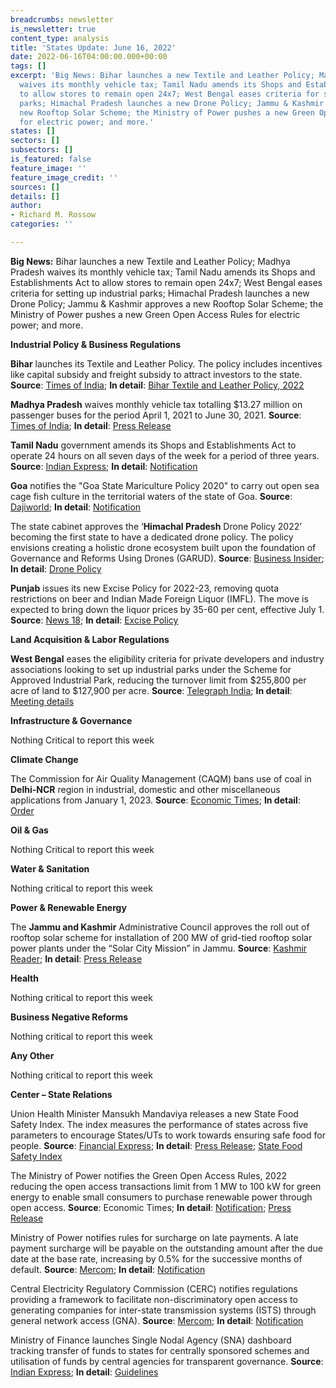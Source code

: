 ```yaml
---
breadcrumbs: newsletter
is_newsletter: true
content_type: analysis
title: 'States Update: June 16, 2022'
date: 2022-06-16T04:00:00.000+00:00
tags: []
excerpt: 'Big News: Bihar launches a new Textile and Leather Policy; Madhya Pradesh
  waives its monthly vehicle tax; Tamil Nadu amends its Shops and Establishments Act
  to allow stores to remain open 24x7; West Bengal eases criteria for setting up industrial
  parks; Himachal Pradesh launches a new Drone Policy; Jammu & Kashmir approves a
  new Rooftop Solar Scheme; the Ministry of Power pushes a new Green Open Access Rules
  for electric power; and more.'
states: []
sectors: []
subsectors: []
is_featured: false
feature_image: ''
feature_image_credit: ''
sources: []
details: []
author:
- Richard M. Rossow
categories: ''

---
```

**Big News:** Bihar launches a new Textile and Leather Policy; Madhya Pradesh waives its monthly vehicle tax; Tamil Nadu amends its Shops and Establishments Act to allow stores to remain open 24x7; West Bengal eases criteria for setting up industrial parks; Himachal Pradesh launches a new Drone Policy; Jammu & Kashmir approves a new Rooftop Solar Scheme; the Ministry of Power pushes a new Green Open Access Rules for electric power; and more.

**Industrial Policy & Business Regulations**

**Bihar** launches its Textile and Leather Policy. The policy includes incentives like capital subsidy and freight subsidy to attract investors to the state. **Source**: [Times of India](https://timesofindia.indiatimes.com/city/patna/bihar-cm-nitish-kumar-launches-textile-leather-policy-to-attract-investors/articleshow/92093154.cms); **In detail**: [Bihar Textile and Leather Policy, 2022](http://www.udyogmitrabihar.in/docs/policies/Bihar-Textile-Leather-Policy-2022-English-7June22.pdf#new_tab)

**Madhya Pradesh** waives monthly vehicle tax totalling $13.27 million on passenger buses for the period April 1, 2021 to June 30, 2021. **Source**: [Times of India](https://timesofindia.indiatimes.com/city/bhopal/madhya-pradesh-waives-off-3-months-tax-on-passenger-buses/articleshow/92069670.cms); **In detail**: [Press Release](https://www.mpinfo.org/Home/CabinetDetails?newsid=220607S2&fontname=FontEnglish&LocID=32&pubdate=06/07/2022)

**Tamil Nadu** government amends its Shops and Establishments Act to operate 24 hours on all seven days of the week for a period of three years. **Source**: [Indian Express](https://indianexpress.com/article/cities/chennai/tamil-nadu-covid-curbs-lifted-commercial-establishment-shops-7960212/); **In detail**: [Notification](http://www.stationeryprinting.tn.gov.in/extraordinary/2022/317_Ex_II_2.pdf)

**Goa** notifies the "Goa State Mariculture Policy 2020" to carry out open sea cage fish culture in the territorial waters of the state of Goa. **Source**: [Dajiworld](https://www.daijiworld.com/news/newsDisplay?newsID=967290); **In detail**: [Notification](https://www.goa.gov.in/wp-content/uploads/2022/06/Govt-Notifies-Goa-State-Mariculture-Policy.pdf)

The state cabinet approves the ‘**Himachal Pradesh** Drone Policy 2022’ becoming the first state to have a dedicated drone policy. The policy envisions creating a holistic drone ecosystem built upon the foundation of Governance and Reforms Using Drones (GARUD). **Source**: [Business Insider](https://www.businessinsider.in/policy/news/himachal-pradesh-becomes-the-first-indian-state-to-approve-a-policy-for-drones/articleshow/92060107.cms); **In detail**: [Drone Policy](http://rajpatrahimachal.nic.in/OPENFILE1.aspx?ID=%2055/GAZETTE/2022-13/06/2022%20&etype=SPECIAL)

**Punjab** issues its new Excise Policy for 2022-23, removing quota restrictions on beer and Indian Made Foreign Liquor (IMFL). The move is expected to bring down the liquor prices by 35-60 per cent, effective July 1. **Source**: [News 18](https://www.news18.com/news/business/liquor-prices-in-punjab-may-drop-by-up-to-60-after-new-excise-policy-know-details-5338069.html); **In detail**: [Excise Policy](https://excise.punjab.gov.in/CommonUser/Portal_New_Portal_Acts_Rules_Cirular.aspx?type=0)

**Land Acquisition & Labor Regulations**

**West Bengal** eases the eligibility criteria for private developers and industry associations looking to set up industrial parks under the Scheme for Approved Industrial Park, reducing the turnover limit from $255,800 per acre of land to $127,900 per acre. **Source**: [Telegraph India](https://www.telegraphindia.com/business/bengal-government-eases-industrial-park-rules/cid/1868892); **In detail**: [Meeting details](http://www.myenterprisewb.in/home/download/akhuWUtBM1NHb2QxekVPYW9nV2RldVhSMXJHUW1zbUNDdHlkNks5TlBQQXRPQ3g3eHdwbHV0bG45U0tuWHRUN2RXNGV1QjM4RnVlY1ovMTArWmlnMnVoUGZRaHU1cUpHWEJ2WFdZbVlBR2dGbndiYTQxNFo5K0NyQVBtVzg5cGU)

**Infrastructure & Governance**

Nothing Critical to report this week

**Climate Change**

The Commission for Air Quality Management (CAQM) bans use of coal in **Delhi-NCR** region in industrial, domestic and other miscellaneous applications from January 1, 2023. **Source**: [Economic Times](https://energy.economictimes.indiatimes.com/news/coal/air-quality-panel-bans-use-of-coal-in-delhi-ncr-from-next-year/92078638); **In detail**: [Order](https://caqm.nic.in/WriteReadData/RTF/Dir.No.64-dt-02.06.20223e8419cb-1289-42f7-b64d-1cff8c83f10a.pdf)

**Oil & Gas**

Nothing Critical to report this week

**Water & Sanitation**

Nothing critical to report this week

**Power & Renewable Energy**

The **Jammu and Kashmir** Administrative Council approves the roll out of rooftop solar scheme for installation of 200 MW of grid-tied rooftop solar power plants under the “Solar City Mission” in Jammu. **Source**: [Kashmir Reader](https://kashmirreader.com/2022/06/12/ac-approves-roll-out-of-rooftop-solar-scheme-in-jammu-and-kashmir/); **In detail**: [Press Release](http://www.jkdirinf.in/NewsDescription.aspx?ID=88602)

**Health**

Nothing critical to report this week

**Business Negative Reforms**

Nothing critical to report this week

**Any Other**

Nothing critical to report this week

**Center – State Relations**

Union Health Minister Mansukh Mandaviya releases a new State Food Safety Index. The index measures the performance of states across five parameters to encourage States/UTs to work towards ensuring safe food for people. **Source**: [Financial Express](https://www.financialexpress.com/lifestyle/mansukh-mandaviya-state-food-safety-index-fssai/2552433/); **In detail**: [Press Release](https://pib.gov.in/PressReleasePage.aspx?PRID=1831794); [State Food Safety Index](https://www.fssai.gov.in/upload/uploadfiles/files/Report_SFSI_06_06_2022.pdf)

The Ministry of Power notifies the Green Open Access Rules, 2022 reducing the open access transactions limit from 1 MW to 100 kW for green energy to enable small consumers to purchase renewable power through open access. **Source**: Economic Times; **In detail**: [Notification](https://egazette.nic.in/WriteReadData/2022/236345.pdf); [Press Release](https://pib.gov.in/Pressreleaseshare.aspx?PRID=1831832)

Ministry of Power notifies rules for surcharge on late payments. A late payment surcharge will be payable on the outstanding amount after the due date at the base rate, increasing by 0.5% for the successive months of default. **Source**: [Mercom](https://mercomindia.com/discoms-allowed-clear-dues-generators-48-installments/); **In detail**: [Notification](https://egazette.nic.in/WriteReadData/2022/236266.pdf)

Central Electricity Regulatory Commission (CERC) notifies regulations providing a framework to facilitate non-discriminatory open access to generating companies for inter-state transmission systems (ISTS) through general network access (GNA). **Source**: [Mercom](https://mercomindia.com/cerc-connectivity-general-network-access-regulations/); **In detail**: [Notification](https://cercind.gov.in/regulations/175-Notification.pdf)

Ministry of Finance launches Single Nodal Agency (SNA) dashboard tracking transfer of funds to states for centrally sponsored schemes and utilisation of funds by central agencies for transparent governance. **Source**: [Indian Express](https://indianexpress.com/article/business/single-nodal-agency-launch-fm-transparent-governance-7957821/); **In detail**: [Guidelines](https://dof.gov.in/documents/office-orders/guidelines-implementation-single-nodal-agencies)
